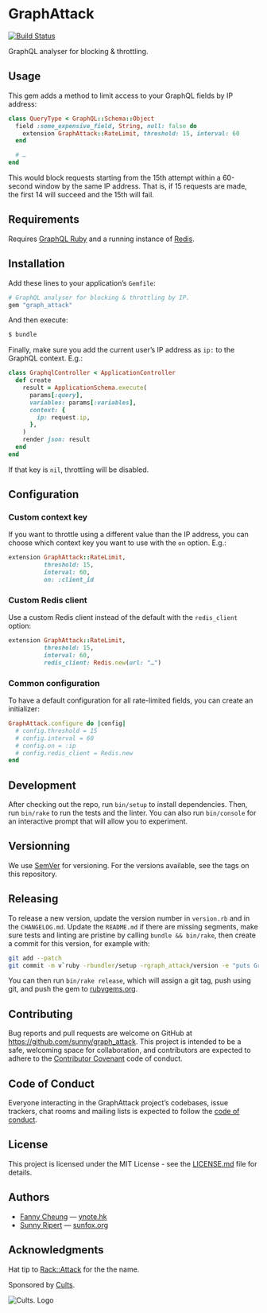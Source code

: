 # GraphAttack

[![Build Status](https://app.travis-ci.com/sunny/graph_attack.svg?branch=main)](https://app.travis-ci.com/sunny/graph_attack)

GraphQL analyser for blocking & throttling.

## Usage

This gem adds a method to limit access to your GraphQL fields by IP address:

```rb
class QueryType < GraphQL::Schema::Object
  field :some_expensive_field, String, null: false do
    extension GraphAttack::RateLimit, threshold: 15, interval: 60
  end

  # …
end
```

This would block requests starting from the 15th attempt within a 60-second window by the same IP address. That is, if 15 requests are made, the first 14 will succeed and the 15th will fail.

## Requirements

Requires [GraphQL Ruby](http://graphql-ruby.org/) and a running instance
of [Redis](https://redis.io/).

## Installation

Add these lines to your application’s `Gemfile`:

```ruby
# GraphQL analyser for blocking & throttling by IP.
gem "graph_attack"
```

And then execute:

```sh
$ bundle
```

Finally, make sure you add the current user’s IP address as `ip:` to the
GraphQL context. E.g.:

```rb
class GraphqlController < ApplicationController
  def create
    result = ApplicationSchema.execute(
      params[:query],
      variables: params[:variables],
      context: {
        ip: request.ip,
      },
    )
    render json: result
  end
end
```

If that key is `nil`, throttling will be disabled.

## Configuration

### Custom context key

If you want to throttle using a different value than the IP address, you can
choose which context key you want to use with the `on` option. E.g.:

```rb
extension GraphAttack::RateLimit,
          threshold: 15,
          interval: 60,
          on: :client_id
```

### Custom Redis client

Use a custom Redis client instead of the default with the `redis_client` option:

```rb
extension GraphAttack::RateLimit,
          threshold: 15,
          interval: 60,
          redis_client: Redis.new(url: "…")
```

### Common configuration

To have a default configuration for all rate-limited fields, you can create an
initializer:

```rb
GraphAttack.configure do |config|
  # config.threshold = 15
  # config.interval = 60
  # config.on = :ip
  # config.redis_client = Redis.new
end
```

## Development

After checking out the repo, run `bin/setup` to install dependencies. Then, run
`bin/rake` to run the tests and the linter. You can also run `bin/console` for
an interactive prompt that will allow you to experiment.

## Versionning

We use [SemVer](http://semver.org/) for versioning. For the versions available,
see the tags on this repository.

## Releasing

To release a new version, update the version number in `version.rb` and in the
`CHANGELOG.md`. Update the `README.md` if there are missing segments, make sure
tests and linting are pristine by calling `bundle && bin/rake`, then create a
commit for this version, for example with:

```sh
git add --patch
git commit -m v`ruby -rbundler/setup -rgraph_attack/version -e "puts GraphAttack::VERSION"`
```

You can then run `bin/rake release`, which will assign a git tag, push using
git, and push the gem to [rubygems.org](https://rubygems.org).

## Contributing

Bug reports and pull requests are welcome on GitHub at
https://github.com/sunny/graph_attack. This project is intended to be a safe,
welcoming space for collaboration, and contributors are expected to adhere to
the [Contributor Covenant](http://contributor-covenant.org) code of conduct.

## Code of Conduct

Everyone interacting in the GraphAttack project’s codebases, issue trackers,
chat rooms and mailing lists is expected to follow the
[code of conduct](https://github.com/sunny/graph_attack/blob/main/CODE_OF_CONDUCT.md).

## License

This project is licensed under the MIT License - see the
[LICENSE.md](https://github.com/sunny/graph_attack/blob/main/LICENSE.md)
file for details.

## Authors

- [Fanny Cheung](https://github.com/Ynote) — [ynote.hk](https://ynote.hk)
- [Sunny Ripert](https://github.com/sunny) — [sunfox.org](https://sunfox.org)

## Acknowledgments

Hat tip to [Rack::Attack](https://github.com/kickstarter/rack-attack) for the
the name.

Sponsored by [Cults](https://cults3d.com).

![Cults. Logo](https://github.com/user-attachments/assets/3a51b90d-1033-4df5-a903-03668fc4b966)
